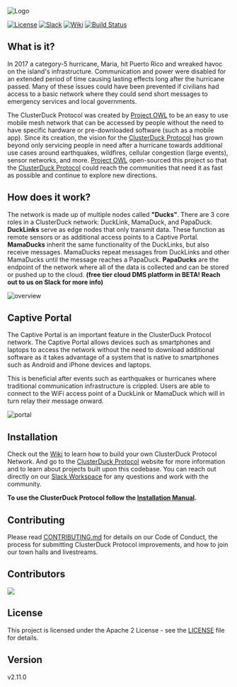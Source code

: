 ![Logo](docs/assets/images/CDP_LOGO_small.png)

[![License](https://img.shields.io/badge/License-Apache2-blue.svg)](https://www.apache.org/licenses/LICENSE-2.0) [![Slack](https://img.shields.io/badge/Join-Slack-blue)](https://www.project-owl.com/slack) [![Wiki](https://img.shields.io/badge/Read-Wiki-blue)](https://github.com/Call-for-Code/ClusterDuck-Protocol/wiki) [![Build Status](https://travis-ci.com/Call-for-Code/ClusterDuck-Protocol.svg?branch=master)](https://travis-ci.com/Call-for-Code/ClusterDuck-Protocol)

## What is it?
In 2017 a category-5 hurricane, Maria, hit Puerto Rico and wreaked havoc on the island's infrastructure. Communication and power were disabled for an extended period of time causing lasting effects long after the hurricane passed. Many of these issues could have been prevented if civilians had access to a basic network where they could send short messages to emergency services and local governments. 

The ClusterDuck Protocol was created by [Project OWL] to be an easy to use mobile mesh network that can be accessed by people without the need to have specific hardware or pre-downloaded software (such as a mobile app). Since its creation, the vision for the [ClusterDuck Protocol] has grown beyond only servicing people in need after a hurricane towards additional use cases around earthquakes, wildfires, cellular congestion (large events), sensor networks, and more. [Project OWL] open-sourced this project so that the [ClusterDuck Protocol] could reach the communities that need it as fast as possible and continue to explore new directions.

## How does it work?
The network is made up of multiple nodes called **"Ducks"**. There are 3 core roles in a ClusterDuck network: DuckLink, MamaDuck, and PapaDuck. **DuckLinks** serve as edge nodes that only transmit data. These function as remote sensors or as additional access points to a Captive Portal. **MamaDucks** inherit the same functionality of the DuckLinks, but also receive messages. MamaDucks repeat messages from DuckLinks and other MamaDucks until the message reaches a PapaDuck. **PapaDucks** are the endpoint of the network where all of the data is collected and can be stored or pushed up to the cloud. **(free tier cloud DMS platform in BETA! Reach out to us on Slack for more info)**

![overview](https://www.project-owl.com/assets/wiki/cdp-explain-gif.gif)

## Captive Portal
The Captive Portal is an important feature in the ClusterDuck Protocol network. The Captive Portal allows devices such as smartphones and laptops to access the network without the need to download additional software as it takes advantage of a system that is native to smartphones such as Android and iPhone devices and laptops. 

This is beneficial after events such as earthquakes or hurricanes where traditional communication infrastructure is crippled. Users are able to connect to the WiFi access point of a DuckLink or MamaDuck which will in turn relay their message onward.

![portal](https://www.project-owl.com/assets/cluster_demo_vector.gif)


## Installation
Check out the [Wiki](https://github.com/Call-for-Code/ClusterDuck-Protocol/wiki) to learn how to build your own ClusterDuck Protocol Network. And go to the [ClusterDuck Protocol](https://clusterduckprotocol.org/) website for more information and to learn about projects built upon this codebase. You can reach out directly on our [Slack Workspace] for any questions and work with the community. 


**To use the ClusterDuck Protocol follow the [Installation Manual](https://github.com/Call-for-Code/ClusterDuck-Protocol/wiki/getting-started).**


## Contributing

Please read [CONTRIBUTING.md](CONTRIBUTING.md) for details on our Code of Conduct, the process for submitting ClusterDuck Protocol improvements, and how to join our town halls and livestreams.

## Contributors
<a href="https://github.com/Call-for-Code/clusterduck-protocol/graphs/contributors">
  <img src="https://contributors-img.web.app/image?repo=Call-for-Code/clusterduck-protocol" />
</a>

## License

This project is licensed under the Apache 2 License - see the [LICENSE](LICENSE) file for details.

## Version
v2.11.0



[Project OWL]: <https://www.project-owl.com/>
[ClusterDuck Protocol]: <https://github.com/Call-for-Code/ClusterDuck-Protocol/wiki>
[Slack Workspace]: <https://www.project-owl.com/slack>

